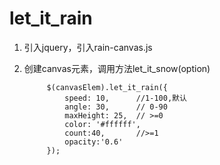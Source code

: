 # let_it_rain
1. 引入jquery，引入rain-canvas.js
2. 创建canvas元素，调用方法let_it_snow(option)
   
            $(canvasElem).let_it_rain({
                speed: 10,      //1-100,默认
                angle: 30,      // 0-90
                maxHeight: 25,  // >=0
                color: '#ffffff',
                count:40,       //>=1
                opacity:'0.6'
            });

